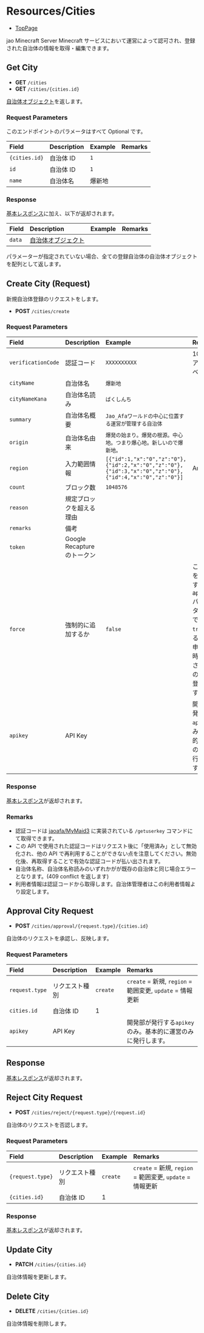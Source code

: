 # Resources/Cities

- [TopPage](/api-docs/)

jao Minecraft Server Minecraft サービスにおいて運営によって認可され、登録された自治体の情報を取得・編集できます。

## Get City

- **GET** `/cities`
- **GET** `/cities/{cities.id}`

[自治体オブジェクト](/api-docs/object/city)を返します。

### Request Parameters

このエンドポイントのパラメータはすべて Optional です。

| Field         | Description | Example | Remarks |
| :------------ | :---------- | :------ | :------ |
| `{cities.id}` | 自治体 ID   | `1`     |         |
| `id`          | 自治体 ID   | `1`     |         |
| `name`        | 自治体名    | 爆新地  |         |

### Response

[基本レスポンス](/api-docs/topics/basic-response)に加え、以下が返却されます。

| Field  | Description                                 | Example | Remarks |
| :----- | :------------------------------------------ | :------ | :------ |
| `data` | [自治体オブジェクト](/api-docs/object/city) |         |         |

パラメーターが指定されていない場合、全ての登録自治体の自治体オブジェクトを配列として返します。

## Create City (Request)

新規自治体登録のリクエストをします。

- **POST** `/cities/create`

### Request Parameters

| Field              | Description                 | Example                                                                                                 | Remarks                                                                                                                |
| :----------------- | :-------------------------- | :------------------------------------------------------------------------------------------------------ | :--------------------------------------------------------------------------------------------------------------------- |
| `verificationCode` | 認証コード                  | `XXXXXXXXXX`                                                                                            | 10 桁、アルファベット                                                                                                  |
| `cityName`         | 自治体名                    | `爆新地`                                                                                                |                                                                                                                        |
| `cityNameKana`     | 自治体名読み                | `ばくしんち`                                                                                            |
| `summary`          | 自治体名概要                | `Jao_Afaワールドの中心に位置する運営が管理する自治体`                                                   |                                                                                                                        |
| `origin`           | 自治体名由来                | `爆発の始まり。爆発の根源。中心地。つまり爆心地。新しいので爆新地。`                                    |                                                                                                                        |
| `region`           | 入力範囲情報                | `[{"id":1,"x":"0","z":"0"},{"id":2,"x":"0","z":"0"},{"id":3,"x":"0","z":"0"},{"id":4,"x":"0","z":"0"}]` | Array                                                                                                                  |
| `count`            | ブロック数                  | `1048576`                                                                                               |                                                                                                                        |
| `reason`           | 規定ブロックを超える理由    |                                                                                                         |
| `remarks`          | 備考                        |                                                                                                         |
| `token`            | Google Recapture のトークン |                                                                                                         |                                                                                                                        |
| `force`            | 強制的に追加するか          | `false`                                                                                                 | この引数を`true`にするには apikey パラメータが必要です。`true`にするとこの申請を即時に承認されたものとして登録します。 |
| `apikey`           | API Key                     |                                                                                                         | 開発部が発行する`apikey`のみ。基本的に運営のみに発行します。                                                           |

### Response

[基本レスポンス](/api-docs/topics/basic-response)が返却されます。

### Remarks

- 認証コードは [jaoafa/MyMaid3](https://github.com/jaoafa/MyMaid3) に実装されている `/getuserkey` コマンドにて取得できます。
- この API で使用された認証コードはリクエスト後に「使用済み」として無効化され、他の API で再利用することができない点を注意してください。無効化後、再取得することで有効な認証コードが払い出されます。
- 自治体名称、自治体名称読みのいずれかがが既存の自治体と同じ場合エラーとなります。(409 conflict を返します)
- 利用者情報は認証コードから取得します。自治体管理者はこの利用者情報より設定します。

## Approval City Request

- **POST** `/cities/approval/{request.type}/{cities.id}`

自治体のリクエストを承認し、反映します。

### Request Parameters

| Field          | Description    | Example  | Remarks                                                      |
| :------------- | :------------- | :------- | :----------------------------------------------------------- |
| `request.type` | リクエスト種別 | `create` | `create` = 新規, `region` = 範囲変更, `update` = 情報更新    |
| `cities.id`    | 自治体 ID      | 1        |                                                              |
| `apikey`       | API Key        |          | 開発部が発行する`apikey`のみ。基本的に運営のみに発行します。 |

## Response

[基本レスポンス](/api-docs/topics/basic-response)が返却されます。

## Reject City Request

- **POST** `/cities/reject/{request.type}/{request.id}`

自治体のリクエストを否認します。

### Request Parameters

| Field            | Description    | Example  | Remarks                                                   |
| :--------------- | :------------- | :------- | :-------------------------------------------------------- |
| `{request.type}` | リクエスト種別 | `create` | `create` = 新規, `region` = 範囲変更, `update` = 情報更新 |
| `{cities.id}`    | 自治体 ID      | 1        |                                                           |

### Response

[基本レスポンス](/api-docs/topics/basic-response)が返却されます。

## Update City

- **PATCH** `/cities/{cities.id}`

自治体情報を更新します。

## Delete City

- **DELETE** `/cities/{cities.id}`

自治体情報を削除します。
